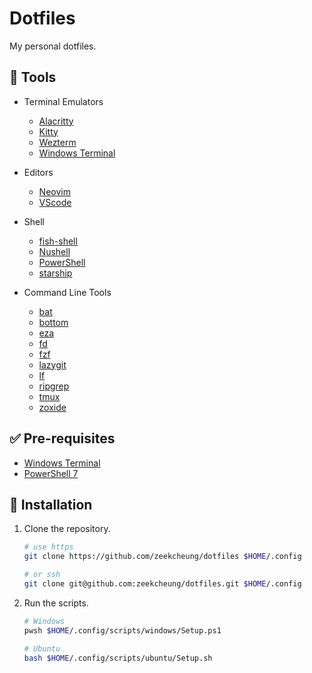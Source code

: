# Dotfiles

My personal dotfiles.

## 🎉 Tools

- Terminal Emulators

  - [Alacritty](https://github.com/alacritty/alacritty)
  - [Kitty](https://github.com/kovidgoyal/kitty)
  - [Wezterm](https://github.com/wez/wezterm/)
  - [Windows Terminal](https://github.com/microsoft/terminal)

- Editors

  - [Neovim](https://github.com/neovim/neovim)
  - [VScode](https://github.com/microsoft/vscode)

- Shell

  - [fish-shell](https://github.com/fish-shell/fish-shell)
  - [Nushell](https://github.com/nushell/nushell)
  - [PowerShell](https://github.com/PowerShell/PowerShell)
  - [starship](https://github.com/starship/starship)

- Command Line Tools
  - [bat](https://github.com/sharkdp/bat)
  - [bottom](https://github.com/ClementTsang/bottom?tab=readme-ov-file#scoop)
  - [eza](https://github.com/eza-community/eza)
  - [fd](https://github.com/sharkdp/fd)
  - [fzf](https://github.com/junegunn/fzf)
  - [lazygit](https://github.com/jesseduffield/lazygit)
  - [lf](https://github.com/gokcehan/lf)
  - [ripgrep](https://github.com/BurntSushi/ripgrep)
  - [tmux](https://github.com/tmux/tmux)
  - [zoxide](https://github.com/ajeetdsouza/zoxide)

## ✅ Pre-requisites

- [Windows Terminal](https://apps.microsoft.com/detail/9N0DX20HK701?hl=zh-cn&gl=US)
- [PowerShell 7](https://learn.microsoft.com/en-us/powershell/scripting/install/installing-powershell-on-windows?view=powershell-7.3#install-powershell-using-winget-recommended)

## 🚀 Installation

1. Clone the repository.

   ```bash
   # use https
   git clone https://github.com/zeekcheung/dotfiles $HOME/.config

   # or ssh
   git clone git@github.com:zeekcheung/dotfiles.git $HOME/.config
   ```

2. Run the scripts.

   ```bash
   # Windows
   pwsh $HOME/.config/scripts/windows/Setup.ps1

   # Ubuntu
   bash $HOME/.config/scripts/ubuntu/Setup.sh
   ```
